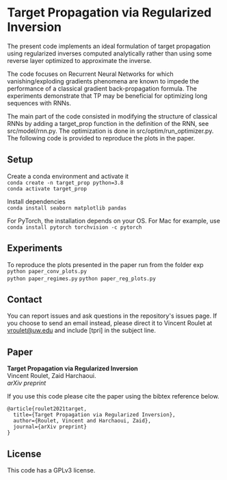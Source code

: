 # Target Propagation via Regularized Inversion
The present code implements an ideal formulation of target propagation using regularized inverses
computed analytically rather than using some reverse layer optimized to approximate the inverse.

The code focuses on Recurrent Neural Networks for which vanishing/exploding gradients phenomena are known to impede the performance of a classical gradient back-propagation formula. The experiments demonstrate that TP may be beneficial for optimizing long sequences with RNNs.

The main part of the code consisted in modifying the structure of classical RNNs by adding a target_prop function
in the definition of the RNN, see src/model/rnn.py.
The optimization is done in src/optim/run_optimizer.py.
The following code is provided to reproduce the plots in the paper.


## Setup
Create a conda environment and activate it  
``conda create -n target_prop python=3.8``  
``conda activate target_prop``

Install dependencies  
``conda install seaborn matplotlib pandas``

For PyTorch, the installation depends on your OS. For Mac for example, use  
``conda install pytorch torchvision -c pytorch``


## Experiments
To reproduce the plots presented in the paper run from the folder exp   
``python paper_conv_plots.py``  
``python paper_regimes.py``
``python paper_reg_plots.py``


## Contact
You can report issues and ask questions in the repository's issues page. If you choose to send an email instead, please direct it to Vincent Roulet at vroulet@uw.edu and include [tpri] in the subject line.

## Paper
**Target Propagation via Regularized Inversion**  
Vincent Roulet, Zaid Harchaoui.   
*arXiv preprint*  

If you use this code please cite the paper using the bibtex reference below.
```
@article{roulet2021target,
  title={Target Propagation via Regularized Inversion},
  author={Roulet, Vincent and Harchaoui, Zaid},
  journal={arXiv preprint}
}
```

## License
This code has a GPLv3 license.
